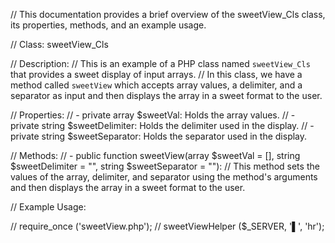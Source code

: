 // This documentation provides a brief overview of the sweetView_Cls class, its properties, methods, and an example usage.

// Class: sweetView_Cls

// Description:
// This is an example of a PHP class named `sweetView_Cls` that provides a sweet display of input arrays. 
// In this class, we have a method called `sweetView` which accepts array values, a delimiter, and a separator as input and then displays the array in a sweet format to the user.

// Properties:
// - private array $sweetVal: Holds the array values.
// - private string $sweetDelimiter: Holds the delimiter used in the display.
// - private string $sweetSeparator: Holds the separator used in the display.

// Methods:
// - public function sweetView(array $sweetVal = [], string $sweetDelimiter = "", string $sweetSeparator = ""): 
//   This method sets the values of the array, delimiter, and separator using the method's arguments and then displays the array in a sweet format to the user.

// Example Usage:

// require_once ('sweetView.php');
// sweetViewHelper ($_SERVER, '▌', 'hr');
